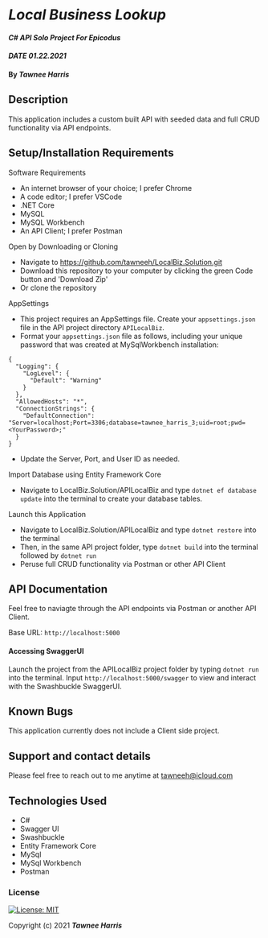 # _Local Business Lookup_ 

#### _C# API Solo Project For Epicodus_ 
#### _DATE 01.22.2021_

#### By _**Tawnee Harris**_

## Description

This application includes a custom built API with seeded data and full CRUD functionality via API endpoints.

## Setup/Installation Requirements

Software Requirements
* An internet browser of your choice; I prefer Chrome
* A code editor; I prefer VSCode
* .NET Core
* MySQL
* MySQL Workbench
* An API Client; I prefer Postman

Open by Downloading or Cloning
* Navigate to <https://github.com/tawneeh/LocalBiz.Solution.git>
* Download this repository to your computer by clicking the green Code button and 'Download Zip'
* Or clone the repository

AppSettings
* This project requires an AppSettings file. Create your `appsettings.json` file in the API project directory `APILocalBiz`. 
* Format your `appsettings.json` file as follows, including your unique password that was created at MySqlWorkbench installation:
```
{
  "Logging": {
    "LogLevel": {
      "Default": "Warning"
    }
  },
  "AllowedHosts": "*",
  "ConnectionStrings": {
    "DefaultConnection": "Server=localhost;Port=3306;database=tawnee_harris_3;uid=root;pwd=<YourPassword>;"
  }
}
```
* Update the Server, Port, and User ID as needed.

Import Database using Entity Framework Core
* Navigate to LocalBiz.Solution/APILocalBiz and type `dotnet ef database update` into the terminal to create your database tables.

Launch this Application
* Navigate to LocalBiz.Solution/APILocalBiz and type `dotnet restore` into the terminal
* Then, in the same API project folder, type `dotnet build` into the terminal followed by `dotnet run`
* Peruse full CRUD functionality via Postman or other API Client

## API Documentation

Feel free to naviagte through the API endpoints via Postman or another API Client. 

Base URL: `http://localhost:5000`

#### Accessing SwaggerUI

Launch the project from the APILocalBiz project folder by typing `dotnet run` into the terminal. Input `http://localhost:5000/swagger` to view and interact with the Swashbuckle SwaggerUI.

## Known Bugs

This application currently does not include a Client side project. 

## Support and contact details

Please feel free to reach out to me anytime at <tawneeh@icloud.com>

## Technologies Used

* C#
* Swagger UI
* Swashbuckle
* Entity Framework Core
* MySql
* MySql Workbench
* Postman

### License

[![License: MIT](https://img.shields.io/badge/License-MIT-yellow.svg)](https://opensource.org/licenses/MIT)

Copyright (c) 2021 **_Tawnee Harris_**